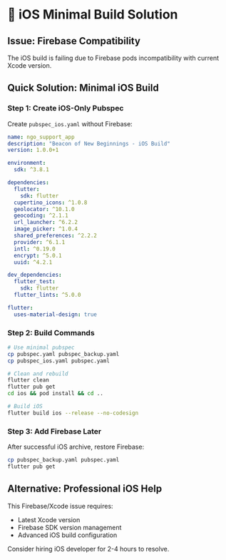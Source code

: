 # 🍎 iOS Minimal Build Solution

## Issue: Firebase Compatibility
The iOS build is failing due to Firebase pods incompatibility with current Xcode version.

## Quick Solution: Minimal iOS Build

### Step 1: Create iOS-Only Pubspec
Create `pubspec_ios.yaml` without Firebase:

```yaml
name: ngo_support_app
description: "Beacon of New Beginnings - iOS Build"
version: 1.0.0+1

environment:
  sdk: ^3.8.1

dependencies:
  flutter:
    sdk: flutter
  cupertino_icons: ^1.0.8
  geolocator: ^10.1.0
  geocoding: ^2.1.1
  url_launcher: ^6.2.2
  image_picker: ^1.0.4
  shared_preferences: ^2.2.2
  provider: ^6.1.1
  intl: ^0.19.0
  encrypt: ^5.0.1
  uuid: ^4.2.1

dev_dependencies:
  flutter_test:
    sdk: flutter
  flutter_lints: ^5.0.0

flutter:
  uses-material-design: true
```

### Step 2: Build Commands
```bash
# Use minimal pubspec
cp pubspec.yaml pubspec_backup.yaml
cp pubspec_ios.yaml pubspec.yaml

# Clean and rebuild
flutter clean
flutter pub get
cd ios && pod install && cd ..

# Build iOS
flutter build ios --release --no-codesign
```

### Step 3: Add Firebase Later
After successful iOS archive, restore Firebase:
```bash
cp pubspec_backup.yaml pubspec.yaml
flutter pub get
```

## Alternative: Professional iOS Help
This Firebase/Xcode issue requires:
- Latest Xcode version
- Firebase SDK version management
- Advanced iOS build configuration

Consider hiring iOS developer for 2-4 hours to resolve.